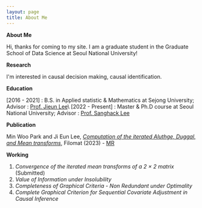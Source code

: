 ```yaml
---
layout: page
title: About Me
---
```


**About Me**

Hi, thanks for coming to my site. I am a graduate student in the Graduate School of Data Science at Seoul National University!

**Research**

I'm interested in causal decision making, causal identification.

**Education**

[2016 - 2021] : B.S. in Applied statistic & Mathematics at Sejong University; Advisor : [Prof. Jieun Lee](https://home.sejong.ac.kr/~jieunlee7/)\\
[2022 - Present] : Master & Ph.D course at Seoul National University; Advisor : [Prof. Sanghack Lee](https://www.sanghacklee.me/)

**Publication**

Min Woo Park and Ji Eun Lee, [*Computation of the iterated Aluthge, Duggal,
and Mean transforms*](https://doiserbia.nb.rs/Article.aspx?ID=0354-51802315843P), Filomat (2023) - [MR](https://mathscinet.ams.org/mathscinet/2006/mathscinet/search/publdoc.html?pg1=INDI&s1=800660&sort=Newest&vfpref=html&r=8&mx-pid=4576619)

**Working**

1. *Convergence of the iterated mean transforms of a 2 × 2 matrix* (Submitted)
2. *Value of Information under Insolubility*
3. *Completeness of Graphical Criteria - Non Redundant under Optimality* 
4. *Complete Graphical Criterion for Sequential Covariate Adjustment in Causal Inference*
